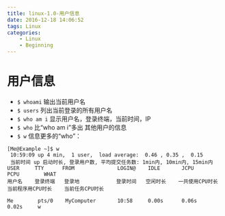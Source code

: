 ```yaml
---
title: linux-1.0-用户信息
date: 2016-12-18 14:06:52
tags: Linux
categories:
	- Linux
	- Beginning
---
```


# 用户信息

* `$ whoami`
输出当前用户名
* `$ users`
列出当前登录的所有用户名
* `$ who am i`
显示用户名，登录终端，当前时间，IP
* `$ who`
比“who am i”多出 其他用户的信息
* `$ w`
信息更多的“who”：
```
[Me@Example ~]$ w
 10:59:09 up 4 min,  1 user,  load average:  0.46 , 0.35 ,  0.15
 当前时间 up 启动时长, 登录用户数, 平均提交任务数: 1min内, 10min内, 15min内
USER     TTY      FROM              LOGIN@    IDLE       JCPU       	PCPU     	WHAT
用户名    登录终端   登录地            登录时间   空闲时长    一共使用CPU时长    当前程序用CPU时长    当前任务CPU时长
                                                        
Me        pts/0    MyComputer       10:58     0.00s      0.06s      0.02s     w
```

